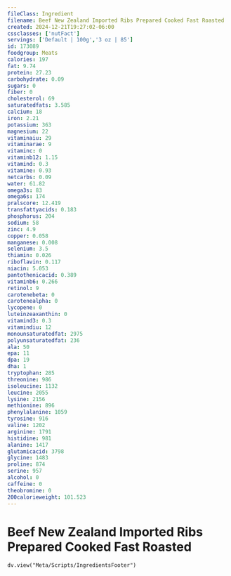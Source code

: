 ```yaml
---
fileClass: Ingredient
filename: Beef New Zealand Imported Ribs Prepared Cooked Fast Roasted
created: 2024-12-21T19:27:02-06:00
cssclasses: ['nutFact']
servings: ['Default | 100g','3 oz | 85']
id: 173089
foodgroup: Meats
calories: 197
fat: 9.74
protein: 27.23
carbohydrate: 0.09
sugars: 0
fiber: 0
cholesterol: 69
saturatedfats: 3.585
calcium: 18
iron: 2.21
potassium: 363
magnesium: 22
vitaminaiu: 29
vitaminarae: 9
vitaminc: 0
vitaminb12: 1.15
vitamind: 0.3
vitamine: 0.93
netcarbs: 0.09
water: 61.82
omega3s: 83
omega6s: 174
pralscore: 12.419
transfattyacids: 0.183
phosphorus: 204
sodium: 58
zinc: 4.9
copper: 0.058
manganese: 0.008
selenium: 3.5
thiamin: 0.026
riboflavin: 0.117
niacin: 5.053
pantothenicacid: 0.389
vitaminb6: 0.266
retinol: 9
carotenebeta: 0
carotenealpha: 0
lycopene: 0
luteinzeaxanthin: 0
vitamind3: 0.3
vitamindiu: 12
monounsaturatedfat: 2975
polyunsaturatedfat: 236
ala: 50
epa: 11
dpa: 19
dha: 1
tryptophan: 285
threonine: 986
isoleucine: 1132
leucine: 2055
lysine: 2156
methionine: 896
phenylalanine: 1059
tyrosine: 916
valine: 1202
arginine: 1791
histidine: 981
alanine: 1417
glutamicacid: 3798
glycine: 1483
proline: 874
serine: 957
alcohol: 0
caffeine: 0
theobromine: 0
200calorieweight: 101.523
---
```


# Beef New Zealand Imported Ribs Prepared Cooked Fast Roasted

```dataviewjs
dv.view("Meta/Scripts/IngredientsFooter")
```